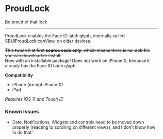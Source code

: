 # ProudLock
Be proud of that lock

-----

ProudLock enables the Face ID latch glyph, internally called SBUIProudLockIconView, on older devices.

~~This tweak it at first **source code only**, which means there is no .deb file you can download or install.~~  
Now with an installable package! Does not work on iPhone X, because it already has the Face ID latch glyph.

**Compatibility**
* iPhone (except iPhone X)
* iPad

*Requires iOS 11 and Touch ID*

### Known Issues
* Date, Notifications, Widgets and controls need to be moved down properly (reacting to scrolling on different views), and I don't know how to do that.'
